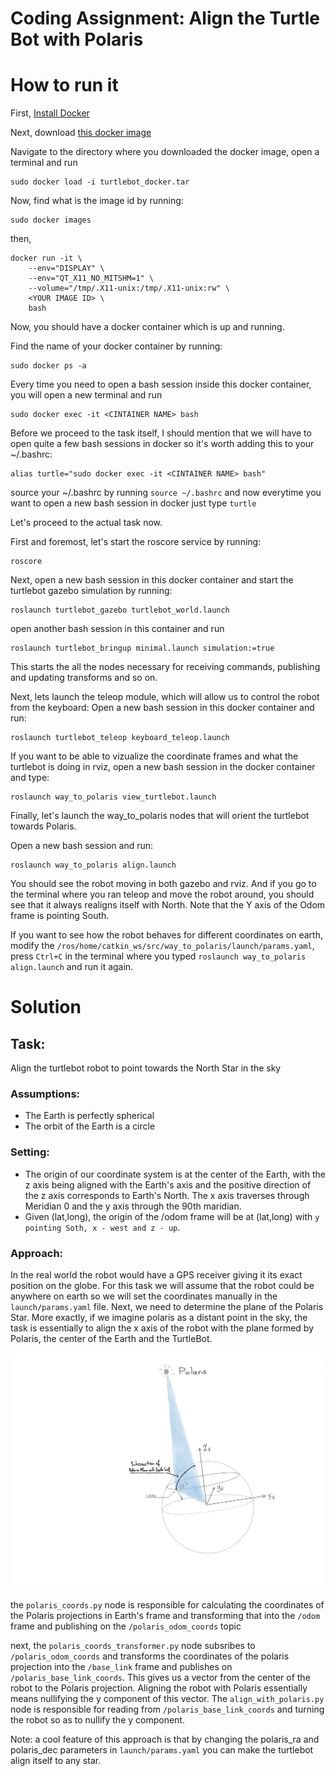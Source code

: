 # Coding Assignment: Align the Turtle Bot with Polaris


# How to run it

First, [Install Docker](https://docs.docker.com/get-docker/)

Next, download [this docker image](https://www.dropbox.com/s/8lb1agzvdhwhnm4/turtlebot_docker.tar?dl=0)

Navigate to the directory where you downloaded the docker image, open a terminal and run 

```
sudo docker load -i turtlebot_docker.tar
```

Now, find what is the image id by running:

```
sudo docker images
```

then,

```
docker run -it \
    --env="DISPLAY" \
    --env="QT_X11_NO_MITSHM=1" \
    --volume="/tmp/.X11-unix:/tmp/.X11-unix:rw" \
    <YOUR IMAGE ID> \
    bash
```
Now, you should have a docker container which is up and running.

Find the name of your docker container by running:

```
sudo docker ps -a
```

Every time you need to open a bash session inside this docker container, you will open a new terminal and run

```
sudo docker exec -it <CINTAINER NAME> bash
```

Before we proceed to the task itself, I should mention that we will have to open quite a few bash sessions in docker so it's worth adding this to your ~/.bashrc:

```
alias turtle="sudo docker exec -it <CINTAINER NAME> bash"
```

source your ~/.bashrc by running `source ~/.bashrc` and now everytime you want to open a new bash session in docker just type `turtle`


Let's proceed to the actual task now.

First and foremost, let's start the roscore service by running:

```
roscore
```

Next, open a new bash session in this docker container and start the turtlebot gazebo simulation by running:

```
roslaunch turtlebot_gazebo turtlebot_world.launch
```
open another bash session in this container and run

```
roslaunch turtlebot_bringup minimal.launch simulation:=true
```
This starts the all the nodes necessary for receiving commands, publishing and updating transforms and so on.

Next, lets launch the teleop module, which will allow us to control the robot from the keyboard:
Open a new bash session in this docker container and run:

```
roslaunch turtlebot_teleop keyboard_teleop.launch
```
If you want to be able to vizualize the coordinate frames and what the turtlebot is doing in rviz, open a new bash session in the docker container and type:


```
roslaunch way_to_polaris view_turtlebot.launch
```

Finally, let's launch the way_to_polaris nodes that will orient the turtlebot towards Polaris.

Open a new bash session and run:

```
roslaunch way_to_polaris align.launch
```

You should see the robot moving in both gazebo and rviz. And if you go to the terminal where you ran teleop and move the robot around, you should see that it always realigns itself with North. Note that the Y axis of the Odom frame is pointing South.

If you want to see how the robot behaves for different coordinates on earth, modify the `/ros/home/catkin_ws/src/way_to_polaris/launch/params.yaml`, press `Ctrl+C` in the terminal where you typed  `roslaunch way_to_polaris align.launch` and run it again.

# Solution


## Task:

Align the turtlebot robot to point towards the North Star in the sky

### Assumptions:

* The Earth is perfectly spherical
* The orbit of the Earth is a circle
  
### Setting:
* The origin of our coordinate system is at the center of the Earth, with the z axis being aligned with the Earth's axis and the positive direction of the z axis corresponds to Earth's North. The x axis traverses through Meridian 0 and the y axis through the 90th maridian.
* Given (lat,long), the origin of the /odom frame will be at (lat,long) with `y pointing Soth, x - west and z - up`.



### Approach:
In the real world the robot would have a GPS receiver giving it its exact position on the globe. For this task we will assume that the robot could be anywhere on earth so we will set the coordinates manually in the `launch/params.yaml` file. Next, we need to determine the plane of the Polaris Star. More exactly, if we imagine polaris as a distant point in the sky, the task is essentially to align the x axis of the robot with the plane formed by Polaris, the center of the Earth and the TurtleBot.

![Figure 1](fig1.png "Figure 1")

the `polaris_coords.py` node is responsible for calculating the coordinates of the Polaris projections in Earth's frame and transforming that into the `/odom` frame and publishing on the `/polaris_odom_coords` topic

next, the `polaris_coords_transformer.py` node subsribes to `/polaris_odom_coords` and transforms the coordinates of the polaris projection into the `/base_link` frame and publishes on `/polaris_base_link_coords`. This gives us a vector from the center of the robot to the Polaris projection. Aligning the robot with Polaris essentially means nullifying the y component of this vector. The `align_with_polaris.py` node is responsible for reading from `/polaris_base_link_coords` and turning the robot so as to nullify the y component.

Note: a cool feature of this approach is that by changing the polaris_ra and polaris_dec parameters in `launch/params.yaml` you can make the turtlebot align itself to any star.